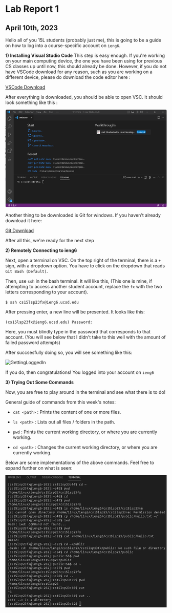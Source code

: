 Lab Report 1
=
April 10th, 2023 
-

Hello all of you 15L students (probably just me), this is going to be a guide on how to log into a course-specific account on `ieng6`.

**1) Installing Visual Studio Code**
This step is easy enough. If you're working on your main computing device, the one you have been using for previous CS classes up until now, this should already be done. However, if you do not have VSCode download for any reason, such as you are working on a different device, please do download the code editor here :

[VSCode Download](https://code.visualstudio.com/download)

After everything is downloaded, you should be able to open VSC. It should look something like this :

![VSC Home Screen](https://github.com/rnguerrero/cse15l-lab-reports/blob/main/VSCode%20Downloaded.png)

Another thing to be downloaded is Git for windows. If you haven't already download it here:

[Git Download](https://gitforwindows.org/)

After all this, we're ready for the next step

**2) Remotely Connecting to ieng6**

Next, open a terminal on VSC. On the top right of the terminal, there is a `+` sign, with a dropdown option. You have to click on the dropdown that reads `Git Bash (Default)`.

Then, use `ssh` in  the bash terminal. It will like this, (This one is mine, if attempting to access another student account, replace the `fx` with the two letters corresponding to your account).

`$ ssh cs15lsp23fx@ieng6.ucsd.edu`

After pressing enter, a new line will be presented. It looks like this:

`(cs15lsp23fx@ieng6.ucsd.edu) Password:`

Here, you must blindly type in the password that corresponds to that account. (You will see below that I didn't take to this well with the amount of failed password attempts)

After succsesfully doing so, you will see something like this:

![GettingLoggedIn](https://rnguerrero.github.io/cse15l-lab-reports/GettingLoggedIn.png)

If you do, then congratulations! You logged into your account on `ieng6`

**3) Trying Out Some Commands**

Now, you are free to play around in the terminal and see what there is to do!

General guide of commands from this week's notes:

- `cat <path>` : Prints the content of one or more files. 
  
- `ls <path>` : Lists out all files / folders in the path.
  
- `pwd` : Prints the current working directory, or where you are currently working.
  
- `cd <path>` : Changes the current working directory, or where you are currently working.

Below are some implementations of the above commands. Feel free to expand further on what is seen:

![Trying Out Commands](https://github.com/rnguerrero/cse15l-lab-reports/blob/main/ExperimentingWithieng6.png)
